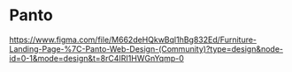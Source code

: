 # Panto
https://www.figma.com/file/M662deHQkwBql1hBg832Ed/Furniture-Landing-Page-%7C-Panto-Web-Design-(Community)?type=design&node-id=0-1&mode=design&t=8rC4IRI1HWGnYqmp-0